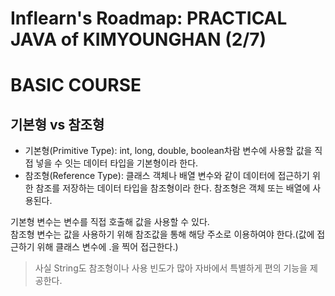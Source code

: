 # Inflearn's Roadmap: PRACTICAL JAVA of KIMYOUNGHAN (2/7)

# BASIC COURSE

## 기본형 vs 참조형

* 기본형(Primitive Type): int, long, double, boolean차람 변수에 사용할 값을 직접 넣을 수 잇는 데이터 타입을 기본형이라 한다.
* 참조형(Reference Type): 클래스 객체나 배열 변수와 같이 데이터에 접근하기 위한 참조를 저장하는 데이터 타입을 참조형이라 한다. 참조형은 객체 또는 배열에 사용된다.

기본형 변수는 변수를 직접 호출해 값을 사용할 수 있다.  
참조형 변수는 값을 사용하기 위해 참조값을 통해 해당 주소로 이용하여야 한다.(값에 접근하기 위해 클래스 변수에 .을 찍어 접근한다.)

> 사실 String도 참조형이나 사용 빈도가 많아 자바에서 특별하게 편의 기능을 제공한다.

